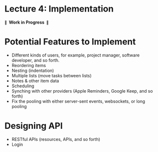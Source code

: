 # Lecture 4: Implementation

**<small>🚧</small>  Work in Progress  <small>🚧</small>**

# Potential Features to Implement

- Different kinds of users, for example, project manager, software developer, and so forth.
- Reordering items
- Nesting (indentation)
- Multiple lists (move tasks between lists)
- Notes & other item data
- Scheduling
- Synching with other providers (Apple Reminders, Google Keep, and so forth)
- Fix the pooling with either server-sent events, websockets, or long pooling

# Designing API

- RESTful APIs (resources, APIs, and so forth)
- Login
